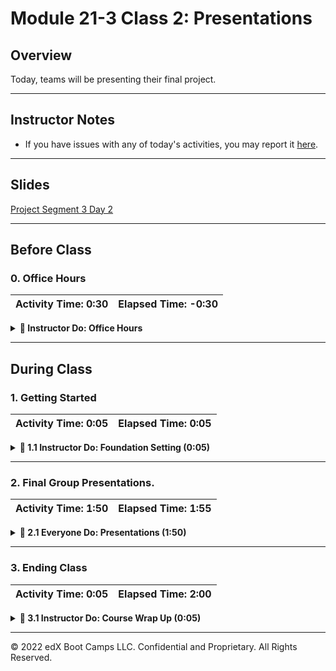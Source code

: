 # Module 21-3 Class 2: Presentations

## Overview

Today, teams will be presenting their final project. 

- - -

## Instructor Notes
* If you have issues with any of today's activities, you may report it [here](http://tiny.cc/BootCampFeedback).

- - -

## Slides

[Project Segment 3 Day 2](https://docs.google.com/presentation/d/1Wgxbe6EiEh5XZVnvFyVA8GXRLmc3wdm3-QOnI0-dIac/edit?usp=sharing)

- - - 

## Before Class

### 0. Office Hours

| Activity Time: 0:30       |  Elapsed Time:     -0:30  |
|---------------------------|---------------------------|

<details>
  <summary><strong>📣  Instructor Do: Office Hours</strong></summary>

* Encourage students to take full advantage of office hours by reminding them that this is their time to ask questions and get assistance from instructional staff one last time.

* Expect that students may ask for assistance with the following: 

  * Deploying their app on Heroku 
  * Finalizing their presentations
  * Debugging
  * Computer issues

</details>



- - - 

## During Class

### 1.  Getting Started

| Activity Time:       0:05 |  Elapsed Time:      0:05  |
|---------------------------|---------------------------|

<details>
  <summary><strong>📣 1.1 Instructor Do: Foundation Setting (0:05)</strong></summary>

* Welcome students to class, and let them know that this is the final day! 

* Open the slideshow and use slides 2 and 3 to let the students know how much they have covered and learned in 24 weeks! They all should feel proud of the work they have accomplished. 

* **This Week - Final Project:** At the start of today’s class, let all the teams know that they should be ready to present. They should also be attentive and engaged when other teams are presenting. Encourage them to ask questions during the Q&A. 

</details>



- - - 

### 2. Final Group Presentations.

| Activity Time:       1:50 |  Elapsed Time:      1:55  |
|---------------------------|---------------------------|

<details>
  <summary><strong>🎉  2.1 Everyone Do: Presentations (1:50)</strong></summary>

* Allocate an equal amount of time for each team’s presentation. 

</details>



- - -

### 3. Ending Class 

| Activity Time:       0:05 |  Elapsed Time:      2:00  |
|---------------------------|---------------------------|

<details>
  <summary><strong>📣  3.1 Instructor Do: Course Wrap Up (0:05) </strong></summary>

* Before ending class and the course, let the students know how far they have come in 24 weeks. They all should feel proud of the work they have accomplished. 

* Provide feedback to the teams on their projects to inspire them, and include any steps they could take to move forward with their project.

* If time permits, provide a moment of reflection on your students’ journey. Then, give students the floor to share their thoughts on the course and their journey. 

</details>



---

© 2022 edX Boot Camps LLC. Confidential and Proprietary. All Rights Reserved.

